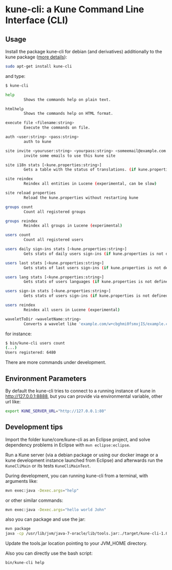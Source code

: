 # kune-cli: a Kune Command Line Interface (CLI)

## Usage

Install the package kune-cli for debian (and derivatives) additionally to the kune package ([more details](http://kune.cc/#!kune.docs.6810.898)):

```bash
sudo apt-get install kune-cli
```
and type:

```bash
$ kune-cli

help
        Shows the commands help on plain text.

htmlhelp
        Shows the commands help on HTML format.

execute file <filename:string>
        Execute the commands on file.

auth <user:string> <pass:string>
        auth to kune

site invite <youruser:string> <yourpass:string> <someemail@example.com:string> ...
        invite some emails to use this kune site

site i18n stats [<kune.properties:string>]
        Gets a table with the status of translations. (if kune.properties is not defined we use /etc/kune/kune.properties for get the db parameters)

site reindex
        Reindex all entities in Lucene (experimental, can be slow)

site reload properties
        Reload the kune.properties without restarting kune

groups count
        Count all registered groups

groups reindex
        Reindex all groups in Lucene (experimental)

users count
        Count all registered users

users daily sign-ins stats [<kune.properties:string>]
        Gets stats of daily users sign-ins (if kune.properties is not defined we use /etc/kune/kune.properties for get the db parameters)

users last stats [<kune.properties:string>]
        Gets stats of last users sign-ins (if kune.properties is not defined we use /etc/kune/kune.properties for get the db parameters)

users lang stats [<kune.properties:string>]
        Gets stats of users languages (if kune.properties is not defined we use /etc/kune/kune.properties for get the db parameters)

users sign-in stats [<kune.properties:string>]
        Gets stats of users sign-ins (if kune.properties is not defined we use /etc/kune/kune.properties for get the db parameters)

users reindex
        Reindex all users in Lucene (experimental)

waveletToDir <waveletName:string>
        Converts a wavelet like 'example.com/w+cbghmi0fsmxjIS/example.com/user+test1@example.com' to his filesystem directory name.

```

for instance:

```bash
$ bin/kune-cli users count
(...)
Users registered: 6480
```

There are more commands under development.

## Environment Parameters

By default the kune-cli tries to connect to a running instance of kune in http://127.0.0.1:8888, but you can provide via environmental variable, other url like:

```bash
export KUNE_SERVER_URL="http://127.0.0.1:80"
```

## Development tips

Import the folder kune/core/kune-cli as an Eclipse project, and solve dependency problems in Eclipse with
`mvn eclipse:eclipse`.

Run a Kune server (via a debian package or using our docker image or a kune development instance launched from Eclipse) and afterwards run the `KuneCliMain` or its tests `KuneCliMainTest`.

During development, you can running kune-cli from a terminal, with arguments like:

```bash
mvn exec:java -Dexec.args="help"
```

or other similar commands:

```bash
mvn exec:java -Dexec.args="hello world John"
```

also you can package and use the jar:

```bash
mvn package
java -cp /usr/lib/jvm/java-7-oracle/lib/tools.jar:./target/kune-cli-1.0.1-SNAPSHOT-jar-with-dependencies.jar cc.kune.kunecli.KuneCliMain help
```
Update the tools.jar location pointing to your JVM_HOME directory.

Also you can directly use the bash script:

```bash
bin/kune-cli help
```
